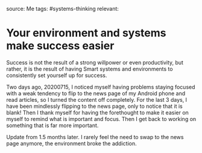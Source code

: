 source: Me
tags: #systems-thinking 
relevant:

# Your environment and systems make success easier

Success is not the result of a strong willpower or even productivity, but rather, it is the result of having Smart systems and environments to consistently set yourself up for success.

Two days ago, 20200715, I noticed myself having problems staying focused with a weak tendency to flip to the news page of my Android phone and read articles, so I turned the content off completely. For the last 3 days, I have been mindlessly flipping to the news page, only to notice that it is blank! Then I thank myself for having the forethought to make it easier on myself to remind what is important and focus. Then I get back to working on something that is far more important.

Update from 1.5 months later. I rarely feel the need to swap to the news page anymore, the environment broke the addiction. 

